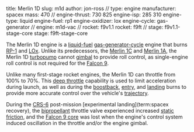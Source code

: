 title: Merlin 1D
slug: m1d
author: jon-ross
//
type: engine
manufacturer: spacex
mass: 470
//
engine-thrust: 730 825
engine-isp: 285 310
engine-type: liquid
engine-fuel: rp1
engine-oxidizer: lox
engine-cycle: gas-generator
//
engine: m1d-vac
//
rocket: f9v1.1
rocket: f9ft
//
stage: f9v1.1-stage-core
stage: f9ft-stage-core

The Merlin 1D engine is a [liquid-fuel](term)
[gas-generator-cycle](term) engine that burns [RP-1](term) and
[LOx](term). Unlike its predecessors, the [Merlin 1C](term) and
[Merlin 1A](term), the Merlin 1D [turbopump](term) cannot
[gimbal](term) to provide roll control, as single-engine roll control
is not required for the [Falcon 9](term).

Unlike many first-stage rocket engines, the Merlin 1D can throttle
from 100% to 70%. This [deep throttle](term) capability is used to
limit acceleration during launch, as well as during the
[boostback](term), [entry](term), and [landing](term) burns to provide
more accurate control over the vehicle's [trajectory](term).

During the [CRS-6](term) post-mission
[experimental landing](term:spacex recovery), the [bipropellant](term)
throttle valve experienced increased [static friction](term), and the
[Falcon 9 core](term:f9ft-stage-core) was lost when the engine's
control system induced oscillation in the throttle and/or the engine
gimbal.
